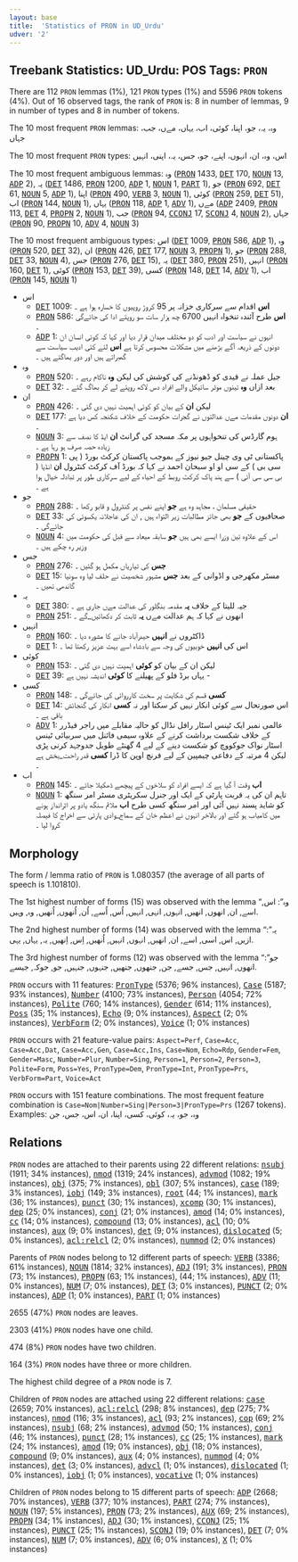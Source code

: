 ```yaml
---
layout: base
title:  'Statistics of PRON in UD_Urdu'
udver: '2'
---
```


## Treebank Statistics: UD_Urdu: POS Tags: `PRON`

There are 112 `PRON` lemmas (1%), 121 `PRON` types (1%) and 5596 `PRON` tokens (4%).
Out of 16 observed tags, the rank of `PRON` is: 8 in number of lemmas, 9 in number of types and 8 in number of tokens.

The 10 most frequent `PRON` lemmas: وہ، یہ، جو، اپنا، کوئی، اب، یہاں، مےں، جب، جہاں

The 10 most frequent `PRON` types:  اس، وہ، ان، انہوں، اپنے، جو، جس، یہ، اپنی، انہیں

The 10 most frequent ambiguous lemmas: وہ (<tt><a href="ur-pos-PRON.html">PRON</a></tt> 1433, <tt><a href="ur-pos-DET.html">DET</a></tt> 170, <tt><a href="ur-pos-NOUN.html">NOUN</a></tt> 13, <tt><a href="ur-pos-ADP.html">ADP</a></tt> 2), یہ (<tt><a href="ur-pos-DET.html">DET</a></tt> 1486, <tt><a href="ur-pos-PRON.html">PRON</a></tt> 1200, <tt><a href="ur-pos-ADP.html">ADP</a></tt> 1, <tt><a href="ur-pos-NOUN.html">NOUN</a></tt> 1, <tt><a href="ur-pos-PART.html">PART</a></tt> 1), جو (<tt><a href="ur-pos-PRON.html">PRON</a></tt> 692, <tt><a href="ur-pos-DET.html">DET</a></tt> 61, <tt><a href="ur-pos-NOUN.html">NOUN</a></tt> 5, <tt><a href="ur-pos-ADP.html">ADP</a></tt> 1), اپنا (<tt><a href="ur-pos-PRON.html">PRON</a></tt> 490, <tt><a href="ur-pos-VERB.html">VERB</a></tt> 3, <tt><a href="ur-pos-NOUN.html">NOUN</a></tt> 1), کوئی (<tt><a href="ur-pos-PRON.html">PRON</a></tt> 259, <tt><a href="ur-pos-DET.html">DET</a></tt> 51), اب (<tt><a href="ur-pos-PRON.html">PRON</a></tt> 144, <tt><a href="ur-pos-NOUN.html">NOUN</a></tt> 1), یہاں (<tt><a href="ur-pos-PRON.html">PRON</a></tt> 118, <tt><a href="ur-pos-ADP.html">ADP</a></tt> 1, <tt><a href="ur-pos-ADV.html">ADV</a></tt> 1), مےں (<tt><a href="ur-pos-ADP.html">ADP</a></tt> 2409, <tt><a href="ur-pos-PRON.html">PRON</a></tt> 113, <tt><a href="ur-pos-DET.html">DET</a></tt> 4, <tt><a href="ur-pos-PROPN.html">PROPN</a></tt> 2, <tt><a href="ur-pos-NOUN.html">NOUN</a></tt> 1), جب (<tt><a href="ur-pos-PRON.html">PRON</a></tt> 94, <tt><a href="ur-pos-CCONJ.html">CCONJ</a></tt> 17, <tt><a href="ur-pos-SCONJ.html">SCONJ</a></tt> 4, <tt><a href="ur-pos-NOUN.html">NOUN</a></tt> 2), جہاں (<tt><a href="ur-pos-PRON.html">PRON</a></tt> 90, <tt><a href="ur-pos-PROPN.html">PROPN</a></tt> 10, <tt><a href="ur-pos-ADV.html">ADV</a></tt> 4, <tt><a href="ur-pos-NOUN.html">NOUN</a></tt> 3)

The 10 most frequent ambiguous types:  اس (<tt><a href="ur-pos-DET.html">DET</a></tt> 1009, <tt><a href="ur-pos-PRON.html">PRON</a></tt> 586, <tt><a href="ur-pos-ADP.html">ADP</a></tt> 1), وہ (<tt><a href="ur-pos-PRON.html">PRON</a></tt> 520, <tt><a href="ur-pos-DET.html">DET</a></tt> 32), ان (<tt><a href="ur-pos-PRON.html">PRON</a></tt> 426, <tt><a href="ur-pos-DET.html">DET</a></tt> 177, <tt><a href="ur-pos-NOUN.html">NOUN</a></tt> 3, <tt><a href="ur-pos-PROPN.html">PROPN</a></tt> 1), جو (<tt><a href="ur-pos-PRON.html">PRON</a></tt> 288, <tt><a href="ur-pos-DET.html">DET</a></tt> 33, <tt><a href="ur-pos-NOUN.html">NOUN</a></tt> 4), جس (<tt><a href="ur-pos-PRON.html">PRON</a></tt> 276, <tt><a href="ur-pos-DET.html">DET</a></tt> 15), یہ (<tt><a href="ur-pos-DET.html">DET</a></tt> 380, <tt><a href="ur-pos-PRON.html">PRON</a></tt> 251), انہیں (<tt><a href="ur-pos-PRON.html">PRON</a></tt> 160, <tt><a href="ur-pos-DET.html">DET</a></tt> 1), کوئی (<tt><a href="ur-pos-PRON.html">PRON</a></tt> 153, <tt><a href="ur-pos-DET.html">DET</a></tt> 39), کسی (<tt><a href="ur-pos-PRON.html">PRON</a></tt> 148, <tt><a href="ur-pos-DET.html">DET</a></tt> 14, <tt><a href="ur-pos-ADV.html">ADV</a></tt> 1), اب (<tt><a href="ur-pos-PRON.html">PRON</a></tt> 145, <tt><a href="ur-pos-NOUN.html">NOUN</a></tt> 1)


* اس
  * <tt><a href="ur-pos-DET.html">DET</a></tt> 1009: <b>اس</b> اقدام سے سرکاری خزانہ پر 95 کروڑ روپیوں کا خسارہ ہوا ہے ۔
  * <tt><a href="ur-pos-PRON.html">PRON</a></tt> 586: <b>اس</b> طرح آئندہ تنخواہ انہیں 6700 چھ ہزار سات سو روپئے ادا کی جائےگی ۔
  * <tt><a href="ur-pos-ADP.html">ADP</a></tt> 1: انہوں نے سیاست اور ادب کو دو مختلف میدان قرار دیا اور کہا کہ کوئی انسان ان دونوں کے ذریعہ آگے بڑھنے میں مشکلات محسوس کرتا ہے <b>اس</b> لئے کئی ادیب سیاست سے گھبراتے ہیں اور دور بھاگتے ہیں ۔
* وہ
  * <tt><a href="ur-pos-PRON.html">PRON</a></tt> 520: جیل عملہ نے قیدی کو ڈھونڈنے کی کوشش کی لیکن <b>وہ</b> ناکام رہے ۔
  * <tt><a href="ur-pos-DET.html">DET</a></tt> 32: بعد ازاں <b>وہ</b> تینوں موٹر سائیکل والے افراد دس لاکھ روپئے لے کر بھاگ گئے ۔
* ان
  * <tt><a href="ur-pos-PRON.html">PRON</a></tt> 426: لیکن <b>ان</b> کے بیان کو کوئی اہمیت نہیں دی گئی ۔
  * <tt><a href="ur-pos-DET.html">DET</a></tt> 177: <b>ان</b> دونوں مقدمات مےں عدالتوں نے گجرات حکومت کے خلاف شکنجہ کس دیا ہے ۔
  * <tt><a href="ur-pos-NOUN.html">NOUN</a></tt> 3: ہوم گارڈس کی تنخواہوں پر مکہ مسجد کی گرانٹ <b>ان</b> ایڈ کا نصف سے زیادہ حصہ صرف ہو رہا ہے ۔
  * <tt><a href="ur-pos-PROPN.html">PROPN</a></tt> 1: پاکستانی ٹی وی چینل جیو نیوز کے بموجب پاکستان کرکٹ بورڈ ( پی سی بی ) کے سی او او سبحان احمد نے کہا کہ بورڈ آف کرکٹ کنٹرول <b>ان</b> انڈیا ( بی سی سی آئی ) سے ہند پاک کرکٹ روبط کے احیاء کے لیے سرکاری طور پر تبادلہ خیال ہوا ہے ۔
* جو
  * <tt><a href="ur-pos-PRON.html">PRON</a></tt> 288: حقیقی مسلمان ، مجاہد وہ ہے <b>جو</b> اپنے نفس پر کنٹرول و قابو رکھا ۔
  * <tt><a href="ur-pos-DET.html">DET</a></tt> 33: صحافیوں کے <b>جو</b> بھی جائز مطالبات زیر التواء ہیں , ان کی عاجلانہ یکسوئی کی جائےگی ۔
  * <tt><a href="ur-pos-NOUN.html">NOUN</a></tt> 4: اس کے علاوہ تین وزرا ایسے بھی ہیں <b>جو</b> سابقہ میعاد سے قبل کی حکومت میں وزیر رہ چکے ہیں ۔
* جس
  * <tt><a href="ur-pos-PRON.html">PRON</a></tt> 276: <b>جس</b> کی تیاریاں مکمل ہو گئیں ۔
  * <tt><a href="ur-pos-DET.html">DET</a></tt> 15: مسٹر مکھرجی و اڈوانی کے بعد <b>جس</b> مشہور شخصیت نے حلف لیا وہ سونیا گاندھی تھیں ۔
* یہ
  * <tt><a href="ur-pos-DET.html">DET</a></tt> 380: جیہ للیتا کے خلاف <b>یہ</b> مقدمہ بنگلور کی عدالت مےں جاری ہے ۔
  * <tt><a href="ur-pos-PRON.html">PRON</a></tt> 251: انھوں نے کہا کہ ہم عدالت مےں <b>یہ</b> ثابت کر دکھائیں_گے ۔
* انہیں
  * <tt><a href="ur-pos-PRON.html">PRON</a></tt> 160: ڈاکٹروں نے <b>انہیں</b> حیدرآباد جانے کا مشورہ دیا ۔
  * <tt><a href="ur-pos-DET.html">DET</a></tt> 1: اس کی <b>انہیں</b> خوبیوں کی وجہ سے بادشاہ اسے بہت عزیز رکھتا تھا ۔
* کوئی
  * <tt><a href="ur-pos-PRON.html">PRON</a></tt> 153: لیکن ان کے بیان کو <b>کوئی</b> اہمیت نہیں دی گئی ۔
  * <tt><a href="ur-pos-DET.html">DET</a></tt> 39: یہاں برڈ فلو کے پھیلنے کا <b>کوئی</b> اندیشہ نہیں ہے -
* کسی
  * <tt><a href="ur-pos-PRON.html">PRON</a></tt> 148: <b>کسی</b> قسم کی شکایت پر سخت کارروائی کی جائےگی ۔
  * <tt><a href="ur-pos-DET.html">DET</a></tt> 14: اس صورتحال سے کوئی انکار نہیں کر سکتا اور نہ <b>کسی</b> انکار کی گنجائش باقی ہے ۔
  * <tt><a href="ur-pos-ADV.html">ADV</a></tt> 1: عالمی نمبر ایک ٹینس اسٹار رافل نڈال کو حالیہ مقابلے میں راجر فیڈرر کے خلاف شکست برداشت کرنے کے علاوہ سیمی فائنل میں سربیائی ٹینس اسٹار نواک جوکووچ کو شکست دینے کے لیے 4 گھنٹے طویل جدوجہد کرنی پڑی لیکن 4 مرتبہ کے دفاعی چیمپین کے لیے فرنچ اوپن کا ڈرا <b>کسی</b> قدر راحت_بخش ہے ۔
* اب
  * <tt><a href="ur-pos-PRON.html">PRON</a></tt> 145: <b>اب</b> وقت آ گیا ہے کہ ایسے افراد کو سلاخوں کے پیچھے ڈھکیلا جائے ۔
  * <tt><a href="ur-pos-NOUN.html">NOUN</a></tt> 1: تاہم ان کی یہ قربت پارٹی کے ایک اور جنرل سکریٹری مسٹر امر سنگھ کو شاید پسند نہیں آئی اور امر سنگھ کسی طرح <b>اب</b> ملائم سنگھ یادو پر اثرانداز ہونے میں کامیاب ہو گئے اور بالاخر انہوں نے اعظم خان کے سماج_وادی پارٹی سے اخراج کا فیصلہ کروا لیا ۔

## Morphology

The form / lemma ratio of `PRON` is 1.080357 (the average of all parts of speech is 1.101810).

The 1st highest number of forms (15) was observed with the lemma “وہ”: اس, اسے, ان, انھوں, انھیں, انہوں, انہی, انہیں, اُس, اُسے, اُن, اُنھوں, اُنھیں, وہ, وہیں.

The 2nd highest number of forms (14) was observed with the lemma “یہ”: ازیں, اس, اسی, اسے, ان, انھیں, انہوں, انہیں, اُنھیں, اِس, اِنھیں, یہ, یہاں, یہی.

The 3rd highest number of forms (12) was observed with the lemma “جو”: انھوں, انہیں, جس, جسے, جن, جنھوں, جنھیں, جنہوں, جنہیں, جو, جوکہ, جیسے.

`PRON` occurs with 11 features: <tt><a href="ur-feat-PronType.html">PronType</a></tt> (5376; 96% instances), <tt><a href="ur-feat-Case.html">Case</a></tt> (5187; 93% instances), <tt><a href="ur-feat-Number.html">Number</a></tt> (4100; 73% instances), <tt><a href="ur-feat-Person.html">Person</a></tt> (4054; 72% instances), <tt><a href="ur-feat-Polite.html">Polite</a></tt> (760; 14% instances), <tt><a href="ur-feat-Gender.html">Gender</a></tt> (614; 11% instances), <tt><a href="ur-feat-Poss.html">Poss</a></tt> (35; 1% instances), <tt><a href="ur-feat-Echo.html">Echo</a></tt> (9; 0% instances), <tt><a href="ur-feat-Aspect.html">Aspect</a></tt> (2; 0% instances), <tt><a href="ur-feat-VerbForm.html">VerbForm</a></tt> (2; 0% instances), <tt><a href="ur-feat-Voice.html">Voice</a></tt> (1; 0% instances)

`PRON` occurs with 21 feature-value pairs: `Aspect=Perf`, `Case=Acc`, `Case=Acc,Dat`, `Case=Acc,Gen`, `Case=Acc,Ins`, `Case=Nom`, `Echo=Rdp`, `Gender=Fem`, `Gender=Masc`, `Number=Plur`, `Number=Sing`, `Person=1`, `Person=2`, `Person=3`, `Polite=Form`, `Poss=Yes`, `PronType=Dem`, `PronType=Int`, `PronType=Prs`, `VerbForm=Part`, `Voice=Act`

`PRON` occurs with 151 feature combinations.
The most frequent feature combination is `Case=Nom|Number=Sing|Person=3|PronType=Prs` (1267 tokens).
Examples: وہ، جو، یہ، کوئی، کسی، اپنا، ان، اس، جس، جن


## Relations

`PRON` nodes are attached to their parents using 22 different relations: <tt><a href="ur-dep-nsubj.html">nsubj</a></tt> (1911; 34% instances), <tt><a href="ur-dep-nmod.html">nmod</a></tt> (1319; 24% instances), <tt><a href="ur-dep-advmod.html">advmod</a></tt> (1082; 19% instances), <tt><a href="ur-dep-obj.html">obj</a></tt> (375; 7% instances), <tt><a href="ur-dep-obl.html">obl</a></tt> (307; 5% instances), <tt><a href="ur-dep-case.html">case</a></tt> (189; 3% instances), <tt><a href="ur-dep-iobj.html">iobj</a></tt> (149; 3% instances), <tt><a href="ur-dep-root.html">root</a></tt> (44; 1% instances), <tt><a href="ur-dep-mark.html">mark</a></tt> (36; 1% instances), <tt><a href="ur-dep-punct.html">punct</a></tt> (30; 1% instances), <tt><a href="ur-dep-xcomp.html">xcomp</a></tt> (30; 1% instances), <tt><a href="ur-dep-dep.html">dep</a></tt> (25; 0% instances), <tt><a href="ur-dep-conj.html">conj</a></tt> (21; 0% instances), <tt><a href="ur-dep-amod.html">amod</a></tt> (14; 0% instances), <tt><a href="ur-dep-cc.html">cc</a></tt> (14; 0% instances), <tt><a href="ur-dep-compound.html">compound</a></tt> (13; 0% instances), <tt><a href="ur-dep-acl.html">acl</a></tt> (10; 0% instances), <tt><a href="ur-dep-aux.html">aux</a></tt> (9; 0% instances), <tt><a href="ur-dep-det.html">det</a></tt> (9; 0% instances), <tt><a href="ur-dep-dislocated.html">dislocated</a></tt> (5; 0% instances), <tt><a href="ur-dep-acl-relcl.html">acl:relcl</a></tt> (2; 0% instances), <tt><a href="ur-dep-nummod.html">nummod</a></tt> (2; 0% instances)

Parents of `PRON` nodes belong to 12 different parts of speech: <tt><a href="ur-pos-VERB.html">VERB</a></tt> (3386; 61% instances), <tt><a href="ur-pos-NOUN.html">NOUN</a></tt> (1814; 32% instances), <tt><a href="ur-pos-ADJ.html">ADJ</a></tt> (191; 3% instances), <tt><a href="ur-pos-PRON.html">PRON</a></tt> (73; 1% instances), <tt><a href="ur-pos-PROPN.html">PROPN</a></tt> (63; 1% instances),  (44; 1% instances), <tt><a href="ur-pos-ADV.html">ADV</a></tt> (11; 0% instances), <tt><a href="ur-pos-NUM.html">NUM</a></tt> (7; 0% instances), <tt><a href="ur-pos-DET.html">DET</a></tt> (3; 0% instances), <tt><a href="ur-pos-PUNCT.html">PUNCT</a></tt> (2; 0% instances), <tt><a href="ur-pos-ADP.html">ADP</a></tt> (1; 0% instances), <tt><a href="ur-pos-PART.html">PART</a></tt> (1; 0% instances)

2655 (47%) `PRON` nodes are leaves.

2303 (41%) `PRON` nodes have one child.

474 (8%) `PRON` nodes have two children.

164 (3%) `PRON` nodes have three or more children.

The highest child degree of a `PRON` node is 7.

Children of `PRON` nodes are attached using 22 different relations: <tt><a href="ur-dep-case.html">case</a></tt> (2659; 70% instances), <tt><a href="ur-dep-acl-relcl.html">acl:relcl</a></tt> (298; 8% instances), <tt><a href="ur-dep-dep.html">dep</a></tt> (275; 7% instances), <tt><a href="ur-dep-nmod.html">nmod</a></tt> (116; 3% instances), <tt><a href="ur-dep-acl.html">acl</a></tt> (93; 2% instances), <tt><a href="ur-dep-cop.html">cop</a></tt> (69; 2% instances), <tt><a href="ur-dep-nsubj.html">nsubj</a></tt> (68; 2% instances), <tt><a href="ur-dep-advmod.html">advmod</a></tt> (50; 1% instances), <tt><a href="ur-dep-conj.html">conj</a></tt> (46; 1% instances), <tt><a href="ur-dep-punct.html">punct</a></tt> (28; 1% instances), <tt><a href="ur-dep-cc.html">cc</a></tt> (25; 1% instances), <tt><a href="ur-dep-mark.html">mark</a></tt> (24; 1% instances), <tt><a href="ur-dep-amod.html">amod</a></tt> (19; 0% instances), <tt><a href="ur-dep-obj.html">obj</a></tt> (18; 0% instances), <tt><a href="ur-dep-compound.html">compound</a></tt> (9; 0% instances), <tt><a href="ur-dep-aux.html">aux</a></tt> (4; 0% instances), <tt><a href="ur-dep-nummod.html">nummod</a></tt> (4; 0% instances), <tt><a href="ur-dep-det.html">det</a></tt> (3; 0% instances), <tt><a href="ur-dep-advcl.html">advcl</a></tt> (1; 0% instances), <tt><a href="ur-dep-dislocated.html">dislocated</a></tt> (1; 0% instances), <tt><a href="ur-dep-iobj.html">iobj</a></tt> (1; 0% instances), <tt><a href="ur-dep-vocative.html">vocative</a></tt> (1; 0% instances)

Children of `PRON` nodes belong to 15 different parts of speech: <tt><a href="ur-pos-ADP.html">ADP</a></tt> (2668; 70% instances), <tt><a href="ur-pos-VERB.html">VERB</a></tt> (377; 10% instances), <tt><a href="ur-pos-PART.html">PART</a></tt> (274; 7% instances), <tt><a href="ur-pos-NOUN.html">NOUN</a></tt> (197; 5% instances), <tt><a href="ur-pos-PRON.html">PRON</a></tt> (73; 2% instances), <tt><a href="ur-pos-AUX.html">AUX</a></tt> (69; 2% instances), <tt><a href="ur-pos-PROPN.html">PROPN</a></tt> (34; 1% instances), <tt><a href="ur-pos-ADJ.html">ADJ</a></tt> (30; 1% instances), <tt><a href="ur-pos-CCONJ.html">CCONJ</a></tt> (25; 1% instances), <tt><a href="ur-pos-PUNCT.html">PUNCT</a></tt> (25; 1% instances), <tt><a href="ur-pos-SCONJ.html">SCONJ</a></tt> (19; 0% instances), <tt><a href="ur-pos-DET.html">DET</a></tt> (7; 0% instances), <tt><a href="ur-pos-NUM.html">NUM</a></tt> (7; 0% instances), <tt><a href="ur-pos-ADV.html">ADV</a></tt> (6; 0% instances), <tt><a href="ur-pos-X.html">X</a></tt> (1; 0% instances)

